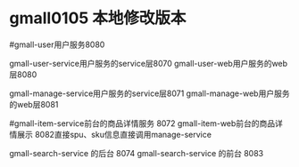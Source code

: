 # gmall0105 本地修改版本

#gmall-user用户服务8080

gmall-user-service用户服务的service层8070
gmall-user-web用户服务的web层8080

gmall-manage-service用户服务的service层8071
gmall-manage-web用户服务的web层8081

#gmall-item-service前台的商品详情服务 8072
gmall-item-web前台的商品详情展示      8082直接spu、sku信息直接调用manage-service

gmall-search-service 的后台 8074
gmall-search-service 的前台 8083
